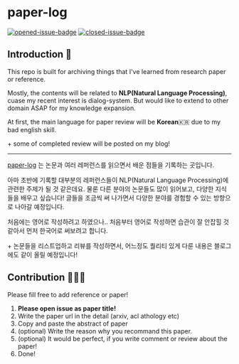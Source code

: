 # paper-log

[![opened-issue-badge](https://img.shields.io/github/issues/codertimo/paper-log)](https://github.com/codertimo/paper-log/issues)
[![closed-issue-badge](https://img.shields.io/github/issues-closed/codertimo/paper-log)](https://github.com/codertimo/paper-log/issues?utf8=%E2%9C%93&q=is%3Aissue+is%3Aclosed+)

## Introduction 👋

This repo is built for archiving things that I've learned from research paper or reference.

Mostly, the contents will be related to **NLP(Natural Language Processing)**, cuase my recent interest is dialog-system.
But would like to extend to other domain ASAP for my knowledge expansion.

At first, the main language for paper review will be **Korean**🇰🇷 due to my bad english skill.

\+ some of completed review will be posted on my blog!

---

[paper-log](https://github.com/codertimo/paper-log) 는 논문과 여러 레퍼런스를 읽으면서 배운 점들을 기록하는 곳입니다.

아마 초반에 기록할 대부분의 레퍼런스들이 NLP(Natural Language Processing)에 관련한 주제가 될 것 같은데요.
물론 다른 분야의 논문들도 많이 읽어보고, 다양한 지식들을 배우고 싶습니다! 글들을 조금씩 써 나가면서 다양한 분야를 경험할 수 있는 방향으로 나아갈 예정입니다.

처음에는 영어로 작성하려고 하였으나.. 처음부터 영어로 작성하면 습관이 잘 안잡힐 것 같아서 먼저 한국어로 써보려고 합니다.

\+ 논문들을 리스트업하고 리뷰를 작성하면서, 어느정도 퀄리티 있게 다룬 내용은 블로그에도 같이 올릴 예정입니다!

## Contribution 🕵🏻‍♂️

Please fill free to add reference or paper!

1. **Please open issue as paper title!**
2. Write the paper url in the detail (arxiv, acl athology etc)
3. Copy and paste the abstract of paper
4. (optional) Write the reason why you recommand this paper.
5. (optional) It would be perfect, if you write comment or review about the paper!
6. Done!
